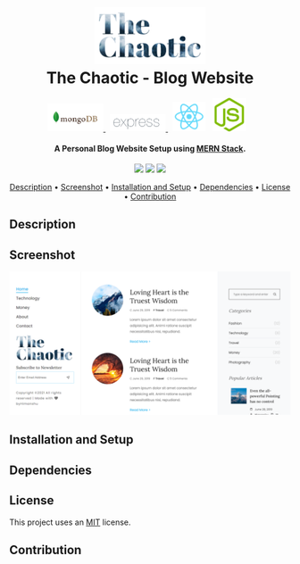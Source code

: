 <h1 align="center">
  <br>
  <a><img src="./images/Logo.png" width="200"></a>
  <br>  
  The Chaotic - Blog Website
  <br>
</h1>
<p align="center">

<a href="https://www.mongodb.com/">
<img src="./images/mongodb.png" width="100">
</a>&nbsp;
<a href="https://expressjs.com/">
<img src="./images/expressjs.png" width="100">
</a>
&nbsp;
<a href="https://reactjs.org/"><img src="./images/reactjs.png" width="60"></a>
  &nbsp;
<a href="https://nodejs.org/en/"><img src="./images/nodejs.png" width="60"></a>
&nbsp;&nbsp;

</p>
<h4 align="center">A Personal Blog Website Setup using <a href="https://www.mongodb.com/mern-stack" target="_blank">MERN Stack</a>.</h4>

<p align="center">
  <a >
    <img src="https://img.shields.io/badge/dependencies-up%20to%20date-brightgreen.svg">
       
  </a>
  <a href="https://github.com/himakhaitan/TheChaotic/issues"><img src="https://img.shields.io/github/issues/himakhaitan/TheChaotic.svg"></a>
  
  <a href="https://opensource.org/licenses/MIT">
    <img src="https://img.shields.io/badge/license-MIT-green.svg">
  </a>
</p>

<p align="center">
  <a href="#description">Description</a> •
  <a href="#screenshot">Screenshot</a> •
  <a href="#installation-and-setup">Installation and Setup</a> • <a href="#dependcies">Dependencies</a> •
  <a href="#license">License</a> • <a href="#contribution">Contribution</a>
</p>

## Description

## Screenshot
<img src="./images/screenshot1.png">

## Installation and Setup

## Dependencies

## License
This project uses an [MIT](https://opensource.org/licenses/MIT) license.

## Contribution